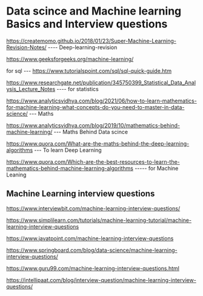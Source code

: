 # Data scince and Machine learning Basics and Interview questions

https://createmomo.github.io/2018/01/23/Super-Machine-Learning-Revision-Notes/ ----  Deep-learning-revision

https://www.geeksforgeeks.org/machine-learning/

for sql --- https://www.tutorialspoint.com/sql/sql-quick-guide.htm

https://www.researchgate.net/publication/345750399_Statistical_Data_Analysis_Lecture_Notes  ---- for statistics

https://www.analyticsvidhya.com/blog/2021/06/how-to-learn-mathematics-for-machine-learning-what-concepts-do-you-need-to-master-in-data-science/ --- Maths

https://www.analyticsvidhya.com/blog/2019/10/mathematics-behind-machine-learning/ --- Maths Behind Data scince

https://www.quora.com/What-are-the-maths-behind-the-deep-learning-algorithms   --- To learn Deep Learning

https://www.quora.com/Which-are-the-best-resources-to-learn-the-mathematics-behind-machine-learning-algorithms  ----- for Machine Leaning

## Machine Learning interview questions
https://www.interviewbit.com/machine-learning-interview-questions/   


https://www.simplilearn.com/tutorials/machine-learning-tutorial/machine-learning-interview-questions


https://www.javatpoint.com/machine-learning-interview-questions


https://www.springboard.com/blog/data-science/machine-learning-interview-questions/

https://www.guru99.com/machine-learning-interview-questions.html

https://intellipaat.com/blog/interview-question/machine-learning-interview-questions/
